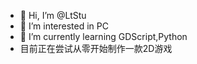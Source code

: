- 👋 Hi, I’m @LtStu
- 👀 I’m interested in PC
- 🌱 I’m currently learning GDScript,Python
- 目前正在尝试从零开始制作一款2D游戏

<!---
LtechStu/LtechStu is a ✨ special ✨ repository because its `README.md` (this file) appears on your GitHub profile.
You can click the Preview link to take a look at your changes.
--->
